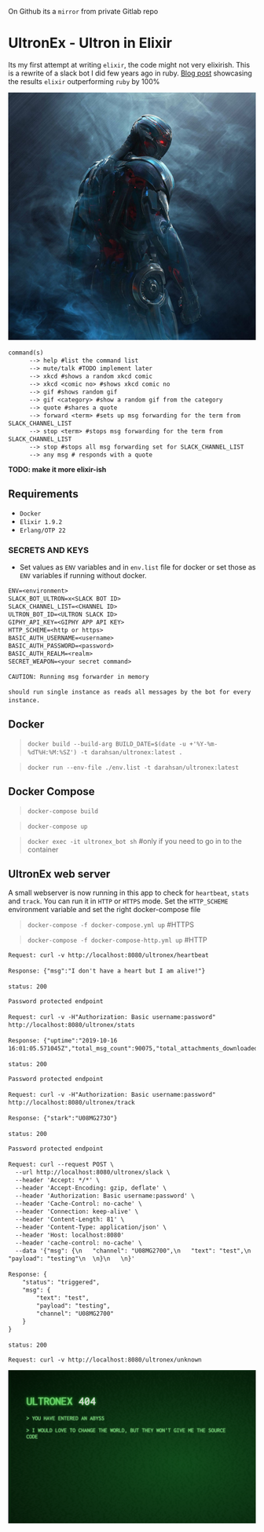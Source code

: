 On Github its a `mirror` from private Gitlab repo

# UltronEx - Ultron in Elixir

Its my first attempt at writing `elixir`, the code might not very elixirish. This is a rewrite of a slack bot I did few years ago in ruby. [Blog post](https://medium.com/@hsan_nabi_dar/ruby-vs-elixir-performance-ultron-is-dead-long-live-ultronex-f24e40a4c4d4) showcasing the results `elixir`  outperforming `ruby` by 100%

![Image](/priv/ultronex.jpg)

```
command(s)
      --> help #list the command list
      --> mute/talk #TODO implement later
      --> xkcd #shows a random xkcd comic
      --> xkcd <comic no> #shows xkcd comic no
      --> gif #shows random gif
      --> gif <category> #show a random gif from the category
      --> quote #shares a quote
      --> forward <term> #sets up msg forwarding for the term from SLACK_CHANNEL_LIST
      --> stop <term> #stops msg forwarding for the term from SLACK_CHANNEL_LIST
      --> stop #stops all msg forwarding set for SLACK_CHANNEL_LIST
      --> any msg # responds with a quote

```

**TODO: make it more elixir-ish**

## Requirements 
* `Docker`
* `Elixir 1.9.2`
* `Erlang/OTP 22`

### SECRETS AND KEYS
* Set values as `ENV` variables and in `env.list` file for docker or set those as `ENV` variables if running without docker.

```
ENV=<environment>
SLACK_BOT_ULTRON=x<SLACK BOT ID>
SLACK_CHANNEL_LIST=<CHANNEL ID>
ULTRON_BOT_ID=<ULTRON SLACK ID>
GIPHY_API_KEY=<GIPHY APP API KEY> 
HTTP_SCHEME=<http or https>
BASIC_AUTH_USERNAME=<username>
BASIC_AUTH_PASSWORD=<password>
BASIC_AUTH_REALM=<realm>
SECRET_WEAPON=<your secret command>
```

`CAUTION: Running msg forwarder in memory`

`should run single instance as reads all messages by the bot for every instance.`

## Docker
> `docker build --build-arg BUILD_DATE=$(date -u +'%Y-%m-%dT%H:%M:%SZ') -t darahsan/ultronex:latest .`

> `docker run --env-file ./env.list -t darahsan/ultronex:latest`

## Docker Compose 
> `docker-compose build`

> `docker-compose up`

> `docker exec -it ultronex_bot sh` #only if you need to go in to the container

## UltronEx web server

A small webserver is now running in this app to check for `heartbeat`, `stats` and `track`. You can run it in `HTTP` or `HTTPS` mode. Set the `HTTP_SCHEME` environment variable and set the right docker-compose file  

> `docker-compose -f docker-compose.yml up` #HTTPS

> `docker-compose -f docker-compose-http.yml up` #HTTP

```
Request: curl -v http://localhost:8080/ultronex/heartbeat

Response: {"msg":"I don't have a heart but I am alive!"}

status: 200
```


```
Password protected endpoint

Request: curl -v -H"Authorization: Basic username:password" http://localhost:8080/ultronex/stats

Response: {"uptime":"2019-10-16 16:01:05.571045Z","total_msg_count":90075,"total_attachments_downloaded":64992,"replied_msg_count":32,"forwarded_msg_count":14}

status: 200
```


```
Password protected endpoint

Request: curl -v -H"Authorization: Basic username:password" http://localhost:8080/ultronex/track

Response: {"stark":"U08MG273O"}

status: 200
```


```
Password protected endpoint

Request: curl --request POST \
  --url http://localhost:8080/ultronex/slack \
  --header 'Accept: */*' \
  --header 'Accept-Encoding: gzip, deflate' \
  --header 'Authorization: Basic username:password' \
  --header 'Cache-Control: no-cache' \
  --header 'Connection: keep-alive' \
  --header 'Content-Length: 81' \
  --header 'Content-Type: application/json' \
  --header 'Host: localhost:8080' 
  --header 'cache-control: no-cache' \
  --data '{"msg": {\n	"channel": "U08MG2700",\n	"text": "test",\n	"payload": "testing"\n	\n}\n	\n}'

Response: {
    "status": "triggered",
    "msg": {
        "text": "test",
        "payload": "testing",
        "channel": "U08MG2700"
    }
}

status: 200
```


```
Request: curl -v http://localhost:8080/ultronex/unknown
```
![Image](/priv/404.png)

